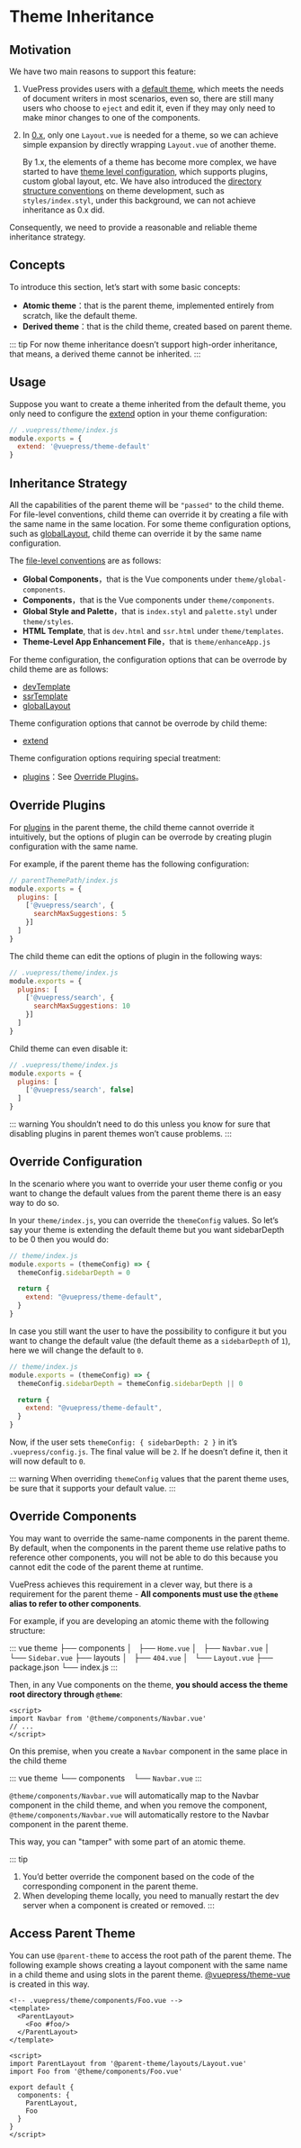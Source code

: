 # Theme Inheritance

## Motivation

We have two main reasons to support this feature:

1. VuePress provides users with a [default theme](./default-theme-config.md), which meets the needs of document writers in most scenarios, even so, there are still many users who choose to `eject` and edit it, even if they may only need to make minor changes to one of the components.

2. In [0.x](https://vuepress.vuejs.org/guide/custom-themes.html#site-and-page-metadata), only one `Layout.vue` is needed for a theme, so we can achieve simple expansion by directly wrapping `Layout.vue` of another theme.

   By 1.x, the elements of a theme has become more complex, we have started to have [theme level configuration](./option-api.md), which supports plugins, custom global layout, etc. We have also introduced the [directory structure conventions](./writing-a-theme.md#directory-structure) on theme development, such as `styles/index.styl`, under this background, we can not achieve inheritance as 0.x did.

Consequently, we need to provide a reasonable and reliable theme inheritance strategy.

## Concepts

To introduce this section, let’s start with some basic concepts:

- **Atomic theme**：that is the parent theme, implemented entirely from scratch, like the default theme.
- **Derived theme**：that is the child theme, created based on parent theme.

::: tip
For now theme inheritance doesn’t support high-order inheritance, that means, a derived theme cannot be inherited.
:::

## Usage

Suppose you want to create a theme inherited from the default theme, you only need to configure the [extend](./option-api.md#extend) option in your theme configuration:

```js
// .vuepress/theme/index.js
module.exports = {
  extend: '@vuepress/theme-default'
}
```

## Inheritance Strategy

All the capabilities of the parent theme will be `"passed"` to the child theme. For file-level conventions, child theme can override it by creating a file with the same name in the same location. For some theme configuration options, such as [globalLayout](./option-api.md#globallayout), child theme can override it by the same name configuration.

The [file-level conventions](./writing-a-theme.md#directory-structure) are as follows:

- **Global Components**，that is the Vue components under `theme/global-components`.
- **Components**，that is the Vue components under `theme/components`.
- **Global Style and Palette**，that is `index.styl` and `palette.styl` under `theme/styles`.
- **HTML Template**, that is `dev.html` and `ssr.html` under `theme/templates`.
- **Theme-Level App Enhancement File**，that is `theme/enhanceApp.js`

For theme configuration, the configuration options that can be overrode by child theme are as follows:

- [devTemplate](./option-api.md#devtemplate)
- [ssrTemplate](./option-api.md#ssrtemplate)
- [globalLayout](./option-api.md#globallayout)

Theme configuration options that cannot be overrode by child theme:

- [extend](./option-api.md#extend)

Theme configuration options requiring special treatment:

- [plugins](./option-api.md#plugins)：See [Override Plugins](#override-plugins)。

## Override Plugins

For [plugins](./option-api.md#plugins) in the parent theme, the child theme cannot override it intuitively, but the options of plugin can be overrode by creating plugin configuration with the same name.

For example, if the parent theme has the following configuration:

```js
// parentThemePath/index.js
module.exports = {
  plugins: [
    ['@vuepress/search', {
      searchMaxSuggestions: 5
    }]
  ]
}
```

The child theme can edit the options of plugin in the following ways:

```js
// .vuepress/theme/index.js
module.exports = {
  plugins: [
    ['@vuepress/search', {
      searchMaxSuggestions: 10
    }]
  ]
}
```

Child theme can even disable it:

```js
// .vuepress/theme/index.js
module.exports = {
  plugins: [
    ['@vuepress/search', false]
  ]
}
```

::: warning
You shouldn’t need to do this unless you know for sure that disabling plugins in parent themes won’t cause problems.
:::

## Override Configuration

In the scenario where you want to override your user theme config or you want to change the default values from the parent theme there is an easy way to do so.

In your `theme/index.js`, you can override the `themeConfig` values.
So let’s say your theme is extending the default theme but you want sidebarDepth to be 0 then you would do:

```js
// theme/index.js
module.exports = (themeConfig) => {
  themeConfig.sidebarDepth = 0

  return {
    extend: "@vuepress/theme-default",
  }
}
```

In case you still want the user to have the possibility to configure it but you want to change the default value (the default theme as a `sidebarDepth` of `1`), here we will change the default to `0`. 

```js
// theme/index.js
module.exports = (themeConfig) => {
  themeConfig.sidebarDepth = themeConfig.sidebarDepth || 0

  return {
    extend: "@vuepress/theme-default",
  }
}
```

Now, if the user sets `themeConfig: { sidebarDepth: 2 }` in it’s `.vuepress/config.js`. The final value will be `2`. If he doesn’t define it, then it will now default to `0`.

::: warning
When overriding `themeConfig` values that the parent theme uses, be sure that it supports your default value.
:::

## Override Components

You may want to override the same-name components in the parent theme. By default, when the components in the parent theme use relative paths to reference other components, you will not be able to do this because you cannot edit the code of the parent theme at runtime.

VuePress achieves this requirement in a clever way, but there is a requirement for the parent theme - **All components must use the `@theme` alias to refer to other components**.

For example, if you are developing an atomic theme with the following structure:

::: vue
theme
├── components
│   ├── `Home.vue`
│   ├── `Navbar.vue`
│   └── `Sidebar.vue`
├── layouts
│   ├── `404.vue`
│   └── `Layout.vue`
├── package.json
└── index.js
:::

Then, in any Vue components on the theme, **you should access the theme root directory through `@theme`**:

```vue
<script>
import Navbar from '@theme/components/Navbar.vue'
// ...
</script>
```

On this premise, when you create a `Navbar` component in the same place in the child theme

::: vue
theme
└── components
    └── `Navbar.vue`
:::

`@theme/components/Navbar.vue` will automatically map to the Navbar component in the child theme, and when you remove the component, `@theme/components/Navbar.vue` will automatically restore to the Navbar component in the parent theme.

This way, you can "tamper" with some part of an atomic theme.

<!-- textlint-disable en-capitalization -->

::: tip
1. You’d better override the component based on the code of the corresponding component in the parent theme.
2. When developing theme locally, you need to manually restart the dev server when a component is created or removed.
:::

<!-- textlint-enable -->

## Access Parent Theme

You can use `@parent-theme` to access the root path of the parent theme. The following example shows creating a layout component with the same name in a child theme and using slots in the parent theme. [@vuepress/theme-vue](https://github.com/vuejs/vuepress/tree/master/packages/%40vuepress/theme-vue) is created in this way.

```vue
<!-- .vuepress/theme/components/Foo.vue -->
<template>
  <ParentLayout>
    <Foo #foo/>
  </ParentLayout>
</template>

<script>
import ParentLayout from '@parent-theme/layouts/Layout.vue'
import Foo from '@theme/components/Foo.vue'

export default {
  components: {
    ParentLayout,
    Foo
  }
}
</script>
```





